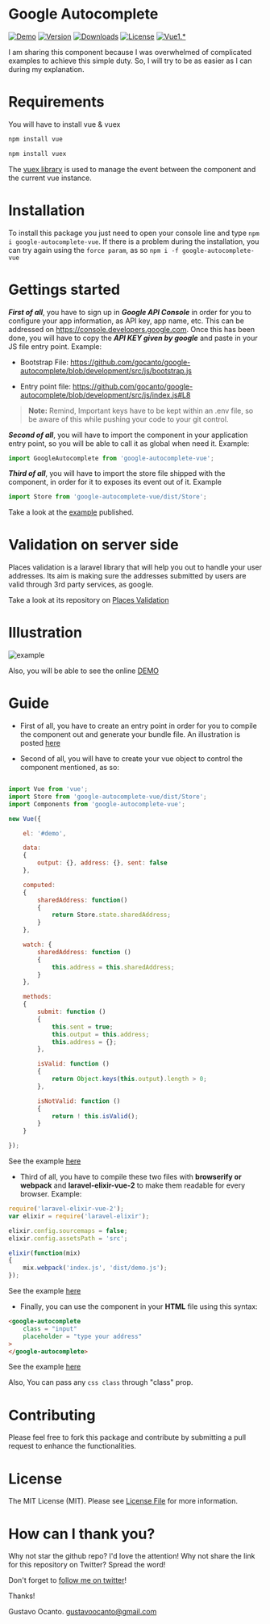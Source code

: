 # Google Autocomplete

<a href="https://gocanto.github.io/google-autocomplete/"><img src="https://img.shields.io/badge/online-demo-green.svg" alt="Demo"></a>
<a href="https://www.npmjs.com/package/google-autocomplete-vue"><img src="https://img.shields.io/npm/v/google-autocomplete-vue.svg" alt="Version"></a>
<a href="https://www.npmjs.com/package/google-autocomplete-vue"><img src="https://img.shields.io/npm/dt/google-autocomplete-vue.svg" alt="Downloads"></a>
<a href="https://github.com/gocanto/google-autocomplete/blob/master/LICENSE.md"><img src="https://img.shields.io/npm/l/easiest-js-validator.svg" alt="License"></a>
<a href="https://github.com/gocanto/google-autocomplete/tree/vue-1"><img src="https://img.shields.io/badge/Vue%201.*-passed-orange.svg" alt="Vue1.*"></a>


I am sharing this component because I was overwhelmed of complicated examples to achieve this simple duty. So, I will try to be as easier as I can during my explanation.

# Requirements
You will have to install vue & vuex

```js
npm install vue
```

```js
npm install vuex
```

The <a href="http://vuex.vuejs.org/en/intro.html" target="_blank">vuex library</a> is used to manage the event between the component and the current vue instance.


# Installation
To install this package you just need to open your console line and type ```npm i google-autocomplete-vue```. If there is a problem during the installation, you can try again using the ```force param```, as so ```npm i -f google-autocomplete-vue```


# Gettings started

***First of all***, you have to sign up in ***Google API Console*** in order for you to configure your app information, as API key, app name, etc. This can be addressed on <a href="https://console.developers.google.com">https://console.developers.google.com</a>. Once this has been done, you will have to copy the ***API KEY given by google*** and paste in your JS file entry point. Example: 

- Bootstrap File: <a href="https://github.com/gocanto/google-autocomplete/blob/development/src/js/bootstrap.js">https://github.com/gocanto/google-autocomplete/blob/development/src/js/bootstrap.js</a>

- Entry point file: <a href="https://github.com/gocanto/google-autocomplete/blob/development/src/js/index.js#L8">https://github.com/gocanto/google-autocomplete/blob/development/src/js/index.js#L8</a>

> **Note:** Remind, Important keys have to be kept within an .env file, so be aware of this while pushing your code to your git control. 


***Second of all***, you will have to import the component in your application entry point, so you will be able to call it as global when need it. Example:

```js
import GoogleAutocomplete from 'google-autocomplete-vue';
```

***Third of all***, you will have to import the store file shipped with the component, in order for it to exposes its event out of it. Example

```js
import Store from 'google-autocomplete-vue/dist/Store';
```

Take a look at the <a href="https://github.com/gocanto/google-autocomplete/blob/master/src/js/index.js#L8-L9" target="_blank">example</a> published.


# Validation on server side

Places validation is a laravel library that will help you out to handle your user addresses. Its aim is making sure the addresses submitted by users are valid through 3rd party services, as google.

Take a look at its repository on <a href="https://github.com/gocanto/places-validation"> Places Validation </a>


# Illustration

![example](https://github.com/gocanto/google-autocomplete/blob/master/src/images/example.gif)


Also, you will be able to see the online <a href="https://gocanto.github.io/google-autocomplete/" target="_blank">DEMO</a>


# Guide

* First of all, you have to create an entry point in order for you to compile the component out and generate your bundle file. An illustration is posted <a href="https://github.com/gocanto/google-autocomplete/blob/master/src/js/demo.js" target="_blank">here</a>


* Second of all, you will have to create your vue object to control the component mentioned, as so:

```javascript

import Vue from 'vue';
import Store from 'google-autocomplete-vue/dist/Store';
import Components from 'google-autocomplete-vue';

new Vue({

    el: '#demo',

    data:
    {
        output: {}, address: {}, sent: false
    },

    computed:
    {
        sharedAddress: function()
        {
            return Store.state.sharedAddress;
        }
    },

    watch: {
        sharedAddress: function ()
        {
            this.address = this.sharedAddress;
        }
    },

    methods:
    {
        submit: function ()
        {
            this.sent = true;
            this.output = this.address;
            this.address = {};
        },

        isValid: function ()
        {
            return Object.keys(this.output).length > 0;
        },

        isNotValid: function ()
        {
            return ! this.isValid();
        }
    }

});

```

See the example <a href="https://github.com/gocanto/google-autocomplete/blob/master/src/js/index.js" target="_blank">here</a>


* Third of all, you have to compile these two files with **browserify or webpack** and **laravel-elixir-vue-2** to make them readable for every browser. Example:

```javascript
require('laravel-elixir-vue-2');
var elixir = require('laravel-elixir');

elixir.config.sourcemaps = false;
elixir.config.assetsPath = 'src';

elixir(function(mix)
{
    mix.webpack('index.js', 'dist/demo.js');
});
```

See the example <a href="https://github.com/gocanto/google-autocomplete/blob/master/gulpfile.js#L10" target="_blank">here</a>


* Finally, you can use the component in your **HTML** file using this syntax:

```HTML
<google-autocomplete
    class = "input"
    placeholder = "type your address"
>
</google-autocomplete>
```

See the example <a href="https://github.com/gocanto/google-autocomplete/blob/master/demo/index.html#L50-L54" target="_blank">here</a>


Also, You can pass any ```css class``` through "class" prop.


# Contributing

Please feel free to fork this package and contribute by submitting a pull request to enhance the functionalities.


# License

The MIT License (MIT). Please see [License File](LICENSE.md) for more information.


# How can I thank you?
Why not star the github repo? I'd love the attention! Why not share the link for this repository on Twitter? Spread the word!


Don't forget to [follow me on twitter](https://twitter.com/gocanto)!

Thanks!

Gustavo Ocanto.
gustavoocanto@gmail.com
